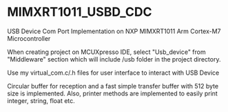 # MIMXRT1011_USBD_CDC
USB Device Com Port Implementation on NXP MIMXRT1011 Arm Cortex-M7 Microcontroller

When creating project on MCUXpresso IDE, select "Usb_device" from "Middleware" section which will include /usb folder
in the project directory. 

Use my virtual_com.c/.h files for user interface to interact with USB Device

Circular buffer for reception and a fast simple transfer buffer with 512 byte size is implemented. Also, printer methods are implemented to easily print integer, string, float etc.

